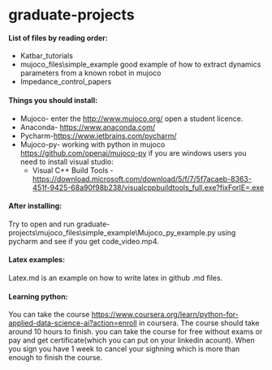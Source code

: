 # graduate-projects

#### List of files by reading order:

* Katbar_tutorials
* mujoco_files\simple_example good example of how to extract dynamics parameters from a known robot in mujoco
* Impedance_control_papers


#### Things you should install:

* Mujoco- enter the http://www.mujoco.org/ open a student licence.
* Anaconda- https://www.anaconda.com/
* Pycharm-https://www.jetbrains.com/pycharm/ 
* Mujoco-py- working with python in mujoco https://github.com/openai/mujoco-py if you are windows users you need to install visual studio:
	* Visual C++ Build Tools - https://download.microsoft.com/download/5/f/7/5f7acaeb-8363-451f-9425-68a90f98b238/visualcppbuildtools_full.exe?fixForIE=.exe

#### After installing:
Try to open and run graduate-projects\mujoco_files\simple_example\Mujoco_py_example.py using pycharm and see if you get code_video.mp4.

#### Latex examples:

Latex.md is an example on how to write latex in github .md files. 


#### Learning python:

You can take the course https://www.coursera.org/learn/python-for-applied-data-science-ai?action=enroll in coursera. The course should take around 10 hours to finish. you can take the course for free without exams or pay and get certificate(which you can put on your linkedin acount). When you sign you have 1 week to cancel your sighning which is more than enough to finish the course. 
